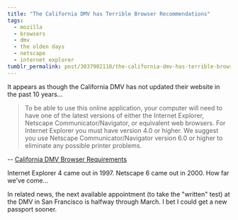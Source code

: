 ```yaml
---
title: "The California DMV has Terrible Browser Recommendations"
tags:
  - mozilla
  - browsers
  - dmv
  - the olden days
  - netscape
  - internet explorer
tumblr_permalink: post/3037902118/the-california-dmv-has-terrible-browser-recommendations
---
```


It appears as though the California DMV has not updated their website in the past 10 years...

>To be able to use this online application, your computer will need to have one of the latest versions of either the Internet Explorer, Netscape Communicator/Navigator, or equivalent web browsers. For Internet Explorer you must have version 4.0 or higher. We suggest you use Netscape Communicator/Navigator version 6.0 or higher to eliminate any possible printer problems.

-- [California DMV Browser Requirements](https://www.dmv.ca.gov/online/dlrbi/faqbrowser.htm)

Internet Explorer 4 came out in 1997. Netscape 6 came out in 2000. How far we've come...

In related news, the next available appointment (to take the "written" test) at the DMV in San Francisco is halfway through March. I bet I could get a new passport sooner.
